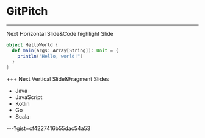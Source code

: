 # GitPitch
---
Next Horizontal Slide&Code highlight Slide

```scala
object HelloWorld {
  def main(args: Array[String]): Unit = {
    println("Hello, world!")
  }
}
```
+++
Next Vertical Slide&Fragment Slides
- Java
- JavaScript <!-- .element: class="fragment" -->
- Kotlin     <!-- .element: class="fragment" -->
- Go         <!-- .element: class="fragment" -->
- Scala      <!-- .element: class="fragment" -->

---?gist=cf4227416b55dac54a53

